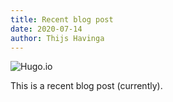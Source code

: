 ```yaml
---
title: Recent blog post
date: 2020-07-14 
author: Thijs Havinga
---
```


![Hugo.io](https://d33wubrfki0l68.cloudfront.net/c38c7334cc3f23585738e40334284fddcaf03d5e/2e17c/images/hugo-logo-wide.svg)

This is a recent blog post (currently).